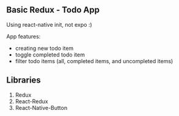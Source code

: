 ## Basic Redux - Todo App

Using react-native init, not expo :)

App features:
- creating new todo item
- toggle completed todo item
- filter todo items (all, completed items, and uncompleted items)

## Libraries

1. Redux
2. React-Redux
3. React-Native-Button
